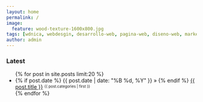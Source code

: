 ```yaml
---
layout: home
permalink: /
image:
  feature: wood-texture-1600x800.jpg
tags: [wdnica, webdesgin, desarrollo-web, pagina-web, diseno-web, marketing, emarketing, vida, negocios, life, business, tecnologia, technology, html5, lifenbiz, life-and-business, vida-y-negocios, productivity, management, starup, fitness, health]
author: admin
---
```

<!-- {% assign category_name = "life" %}
  {% include latest-posts-list-by-category.html %}

{% assign category_name = "business" %}
  {% include latest-posts-list-by-category.html %}
{% include latest-posts-list.html %}
 -->

 <style>
.supcategory {
font-size: 70%;
position: relative;
bottom: 0.3em;
}
</style>
 <h3>Latest</h3>
<ul>
{% for post in site.posts limit:20 %}
<li>
{% if post.date %}
<span>{{ post.date | date: "%B %d, %Y" }}</span> &raquo; 
{% endif %}
<a href="{{ site.url }}{{ post.url }}">{{ post.title }}</a>
<span class="supcategory">{{ post.categories | first }}</span>
</li>
{% endfor %}
</ul>